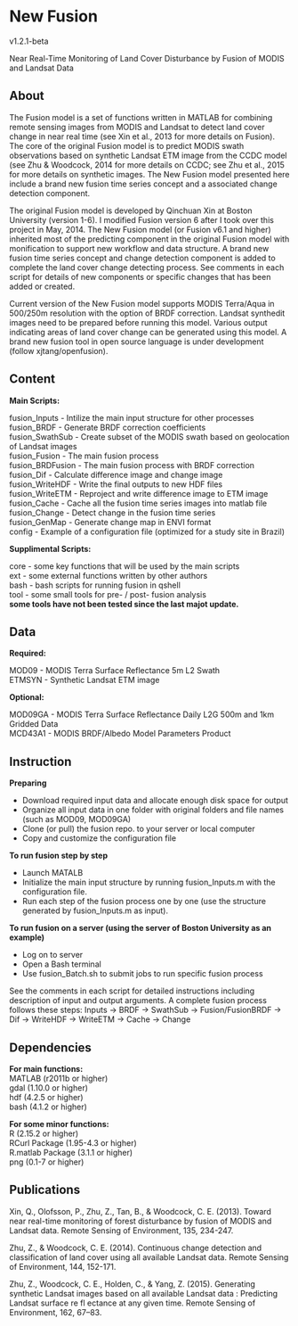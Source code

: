 New Fusion 
======

v1.2.1-beta

Near Real-Time Monitoring of Land Cover Disturbance by Fusion of MODIS and Landsat Data

About
------

The Fusion model is a set of functions written in MATLAB for combining remote sensing images from MODIS and Landsat to detect land cover change in near real time (see Xin et al., 2013 for more details on Fusion). The core of the original Fusion model is to predict MODIS swath observations based on synthetic Landsat ETM image from the CCDC model (see Zhu & Woodcock, 2014 for more details on CCDC; see Zhu et al., 2015 for more details on synthetic images. The New Fusion model presented here include a brand new fusion time series concept and a associated change detection component.

The original Fusion model is developed by Qinchuan Xin at Boston University (version 1-6). I modified Fusion version 6 after I took over this project in May, 2014. The New Fusion model (or Fusion v6.1 and higher) inherited most of the predicting component in the original Fusion model with monification to support new workflow and data structure. A brand new fusion time series concept and change detection component is added to complete the land cover change detecting process. See comments in each script for details of new components or specific changes that has been added or created.

Current version of the New Fusion model supports MODIS Terra/Aqua in 500/250m resolution with the option of BRDF correction. Landsat synthedit images need to be prepared before running this model. Various output indicating areas of land cover change can be generated using this model. A brand new fusion tool in open source language is under development (follow xjtang/openfusion).

Content
------

**Main Scripts:**  

fusion_Inputs - Intilize the main input structure for other processes  
fusion_BRDF - Generate BRDF correction coefficients  
fusion_SwathSub - Create subset of the MODIS swath based on geolocation of Landsat images  
fusion_Fusion - The main fusion process  
fusion_BRDFusion - The main fusion process with BRDF correction  
fusion_Dif - Calculate difference image and change image  
fusion_WriteHDF - Write the final outputs to new HDF files  
fusion_WriteETM - Reproject and write difference image to ETM image  
fusion_Cache - Cache all the fusion time series images into matlab file  
fusion_Change - Detect change in the fusion time series  
fusion_GenMap - Generate change map in ENVI format  
config - Example of a configuration file (optimized for a study site in Brazil)  

**Supplimental Scripts:**  

core - some key functions that will be used by the main scripts  
ext - some external functions written by other authors  
bash - bash scripts for running fusion in qshell  
tool - some small tools for pre- / post- fusion analysis  
**some tools have not been tested since the last majot update.** 

Data
------

**Required:**  

MOD09 - MODIS Terra Surface Reflectance 5m L2 Swath  
ETMSYN - Synthetic Landsat ETM image   

**Optional:**  

MOD09GA - MODIS Terra Surface Reflectance Daily L2G 500m and 1km Gridded Data  
MCD43A1 - MODIS BRDF/Albedo Model Parameters Product  

Instruction
------

**Preparing**  

- Download required input data and allocate enough disk space for output
- Organize all input data in one folder with original folders and file names (such as MOD09, MOD09GA)
- Clone (or pull) the fusion repo. to your server or local computer
- Copy and customize the configuration file

**To run fusion step by step**  

- Launch MATALB
- Initialize the main input structure by running fusion_Inputs.m with the configuration file.
- Run each step of the fusion process one by one (use the structure generated by fusion_Inputs.m as input).

**To run fusion on a server (using the server of Boston University as an example)**  

- Log on to server  
- Open a Bash terminal  
- Use fusion_Batch.sh to submit jobs to run specific fusion process  

See the comments in each script for detailed instructions including description of input and output arguments. A complete fusion process follows these steps: Inputs -> BRDF -> SwathSub -> Fusion/FusionBRDF -> Dif -> WriteHDF -> WriteETM -> Cache -> Change

Dependencies
------

**For main functions:**    
MATLAB (r2011b or higher)  
gdal (1.10.0 or higher)  
hdf (4.2.5 or higher)  
bash (4.1.2 or higher)  

**For some minor functions:**  
R (2.15.2 or higher)  
RCurl Package (1.95-4.3 or higher)  
R.matlab Package (3.1.1 or higher)  
png (0.1-7 or higher)  

Publications
------

Xin, Q., Olofsson, P., Zhu, Z., Tan, B., & Woodcock, C. E. (2013). Toward near real-time monitoring of forest disturbance by fusion of MODIS and Landsat data. Remote Sensing of Environment, 135, 234-247.  

Zhu, Z., & Woodcock, C. E. (2014). Continuous change detection and classification of land cover using all available Landsat data. Remote Sensing of Environment, 144, 152-171.  

Zhu, Z., Woodcock, C. E., Holden, C., & Yang, Z. (2015). Generating synthetic Landsat images based on all available Landsat data : Predicting Landsat surface re fl ectance at any given time. Remote Sensing of Environment, 162, 67–83.  

